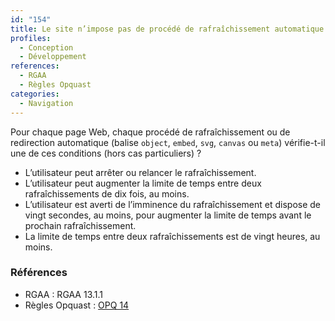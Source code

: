```yaml
---
id: "154"
title: Le site n’impose pas de procédé de rafraîchissement automatique non contrôlable par l’utilisateur.
profiles:
  - Conception
  - Développement
references:
  - RGAA
  - Règles Opquast
categories:
  - Navigation
---
```


Pour chaque page Web, chaque procédé de rafraîchissement ou de redirection automatique (balise `object`, `embed`, `svg`, `canvas` ou `meta`) vérifie-t-il une de ces conditions (hors cas particuliers) ?

* L’utilisateur peut arrêter ou relancer le rafraîchissement.
* L’utilisateur peut augmenter la limite de temps entre deux rafraîchissements de dix fois, au moins.
* L’utilisateur est averti de l’imminence du rafraîchissement et dispose de vingt secondes, au moins, pour augmenter la limite de temps avant le prochain rafraîchissement.
* La limite de temps entre deux rafraîchissements est de vingt heures, au moins.

### Références

*   RGAA : RGAA 13.1.1
*   Règles Opquast : [OPQ 14](https://checklists.opquast.com/fr/assurance-qualite-web/le-site-nimpose-pas-de-redirection-ou-de-rafraichissement-automatique-cote-client)
